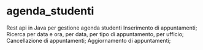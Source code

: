 # agenda_studenti

Rest api in Java per gestione agenda studenti
Inserimento di appuntamenti;
Ricerca per data e ora, per data, per tipo di appuntamento, per ufficio;
Cancellazione di appuntamenti;
Aggiornamento di appuntamenti;
